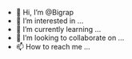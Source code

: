 - 👋 Hi, I’m @Bigrap
- 👀 I’m interested in ...
- 🌱 I’m currently learning ...
- 💞️ I’m looking to collaborate on ...
- 📫 How to reach me ...

<!---
Bigrap/Bigrap is a ✨ special ✨ repository because its `README.md` (this file) appears on your GitHub profile.
You can click the Preview link to take a look at your changes.
--->
